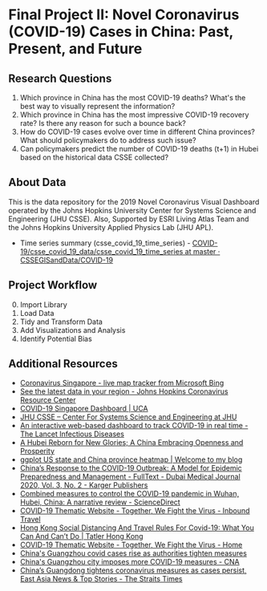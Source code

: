 # Final Project II: Novel Coronavirus (COVID-19) Cases in China: Past, Present, and Future

## Research Questions

1. Which province in China has the most COVID-19 deaths? What's the best way to visually represent the information?
2. Which province in China has the most impressive COVID-19 recovery rate? Is there any reason for such a bounce back?
3. How do COVID-19 cases evolve over time in different China provinces? What should policymakers do to address such issue?
4. Can policymakers predict the number of COVID-19 deaths (t+1) in Hubei based on the historical data CSSE collected?

## About Data

This is the data repository for the 2019 Novel Coronavirus Visual Dashboard operated by the Johns Hopkins University Center for Systems Science and Engineering (JHU CSSE). Also, Supported by ESRI Living Atlas Team and the Johns Hopkins University Applied Physics Lab (JHU APL). 

* Time series summary (csse_covid_19_time_series) - [COVID-19/csse_covid_19_data/csse_covid_19_time_series at master · CSSEGISandData/COVID-19](https://github.com/CSSEGISandData/COVID-19/tree/master/csse_covid_19_data/csse_covid_19_time_series)

## Project Workflow

0. Import Library
1. Load Data
2. Tidy and Transform Data
3. Add Visualizations and Analysis
4. Identify Potential Bias

## Additional Resources

* [Coronavirus Singapore - live map tracker from Microsoft Bing](https://www.bing.com/covid/local/singapore)
* [See the latest data in your region - Johns Hopkins Coronavirus Resource Center](https://coronavirus.jhu.edu/region)
* [COVID-19 Singapore Dashboard | UCA](https://co.vid19.sg/singapore/)
* [JHU CSSE – Center For Systems Science and Engineering at JHU](https://systems.jhu.edu/)
* [An interactive web-based dashboard to track COVID-19 in real time - The Lancet Infectious Diseases](https://www.thelancet.com/journals/laninf/article/PIIS1473-3099%2820%2930120-1/fulltext)
* [A Hubei Reborn for New Glories; A China Embracing Openness and Prosperity](https://www.fmprc.gov.cn/mfa_eng/zxxx_662805/t1868494.shtml)
* [ggplot US state and China province heatmap | Welcome to my blog](https://liuyanguu.github.io/post/2020/06/12/ggplot-us-state-and-china-province-heatmap/)
* [China’s Response to the COVID-19 Outbreak: A Model for Epidemic Preparedness and Management - FullText - Dubai Medical Journal 2020, Vol. 3, No. 2 - Karger Publishers](https://www.karger.com/Article/FullText/508448)
* [Combined measures to control the COVID-19 pandemic in Wuhan, Hubei, China: A narrative review - ScienceDirect](https://www.sciencedirect.com/science/article/pii/S2588933820300200)
* [COVID-19 Thematic Website - Together, We Fight the Virus - Inbound Travel](https://www.coronavirus.gov.hk/eng/inbound-travel.html)
* [Hong Kong Social Distancing And Travel Rules For Covid-19: What You Can And Can’t Do | Tatler Hong Kong](https://hk.asiatatler.com/life/hong-kong-social-distancing-covid-19)
* [COVID-19 Thematic Website - Together, We Fight the Virus - Home](https://www.coronavirus.gov.hk/eng/index.html)
* [China's Guangzhou covid cases rise as authorities tighten measures](https://www.cnbc.com/2021/06/09/china-guangzhou-covid-cases-rise-as-authorities-tighten-measures.html)
* [China's Guangzhou city imposes more COVID-19 measures - CNA](https://www.channelnewsasia.com/news/asia/guangzhou-covid-19-more-measures-guangdong-china-14954456)
* [China’s Guangdong tightens coronavirus measures as cases persist, East Asia News & Top Stories - The Straits Times](https://www.straitstimes.com/asia/east-asia/china-reports-24-new-covid-19-cases-cluster-grows-in-guangzhou)